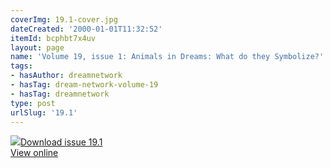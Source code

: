 ```yaml
---
coverImg: 19.1-cover.jpg
dateCreated: '2000-01-01T11:32:52'
itemId: bcphbt7x4uv
layout: page
name: 'Volume 19, issue 1: Animals in Dreams: What do they Symbolize?'
tags:
- hasAuthor: dreamnetwork
- hasTag: dream-network-volume-19
- hasTag: dreamnetwork
type: post
urlSlug: '19.1'
---
```

<img class="card-journal-img" src="../images/19.1-rect.jpg"/><a href="../files/pdfs/Volume_19/19.1-Dream-Network-Vol-19-No-1.pdf" download="">Download issue 19.1</a><br><a href="../files/pdfs/Volume_19/19.1-Dream-Network-Vol-19-No-1.pdf">View online</a>